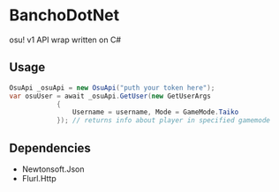 # BanchoDotNet
osu! v1 API wrap written on C#

## Usage
```csharp
OsuApi _osuApi = new OsuApi("puth your token here");
var osuUser = await _osuApi.GetUser(new GetUserArgs
            {
                Username = username, Mode = GameMode.Taiko
            }); // returns info about player in specified gamemode
```

## Dependencies
* Newtonsoft.Json
* Flurl.Http
